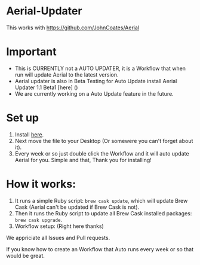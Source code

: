 # Aerial-Updater
This works with https://github.com/JohnCoates/Aerial
# Important
* This is  CURRENTLY not a AUTO UPDATER, it is a Workflow that when run will update Aerial to the latest version.
* Aerial updater is also in Beta Testing for Auto Update install Aerial Updater 1.1 Beta1 [here] ()
* We are currently working on a Auto Update feature in the future.
# Set up
1) Install [here](https://github.com/NightRaider73/Aerial-Updater/releases/download/1.0/Update.Aerial.app.zip).
2) Next move the file to your Desktop (Or somewere you can't forget about it).
3) Every week or so just double click the Workflow and it will auto update Aerial for you.
Simple and that, Thank you for installing!
# How it works:
1) It runs a simple Ruby script: `brew cask update`, which will update Brew Cask (Aerial can't be updated if Brew Cask is not).
2) Then it runs the Ruby script to update all Brew Cask installed packages: `brew cask upgrade`.
3) Workflow setup:
(Right here thanks)

We appriciate all Issues and Pull requests.

If you know how to create an Workflow that Auto runs every week or so that would be great.
